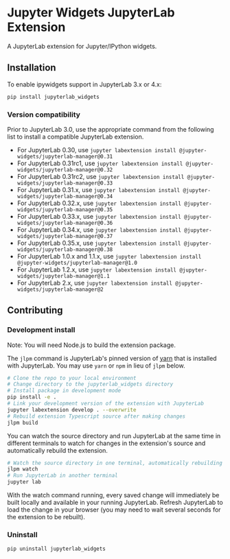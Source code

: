 # Jupyter Widgets JupyterLab Extension

A JupyterLab extension for Jupyter/IPython widgets.

## Installation

To enable ipywidgets support in JupyterLab 3.x or 4.x:

```bash
pip install jupyterlab_widgets
```

### Version compatibility

Prior to JupyterLab 3.0, use the appropriate command from the following list
to install a compatible JupyterLab extension.

- For JupyterLab 0.30, use `jupyter labextension install @jupyter-widgets/jupyterlab-manager@0.31`
- For JupyterLab 0.31rc1, use `jupyter labextension install @jupyter-widgets/jupyterlab-manager@0.32`
- For JupyterLab 0.31rc2, use `jupyter labextension install @jupyter-widgets/jupyterlab-manager@0.33`
- For JupyterLab 0.31.x, use `jupyter labextension install @jupyter-widgets/jupyterlab-manager@0.34`
- For JupyterLab 0.32.x, use `jupyter labextension install @jupyter-widgets/jupyterlab-manager@0.35`
- For JupyterLab 0.33.x, use `jupyter labextension install @jupyter-widgets/jupyterlab-manager@0.36`
- For JupyterLab 0.34.x, use `jupyter labextension install @jupyter-widgets/jupyterlab-manager@0.37`
- For JupyterLab 0.35.x, use `jupyter labextension install @jupyter-widgets/jupyterlab-manager@0.38`
- For JupyterLab 1.0.x and 1.1.x, use `jupyter labextension install @jupyter-widgets/jupyterlab-manager@1.0`
- For JupyterLab 1.2.x, use `jupyter labextension install @jupyter-widgets/jupyterlab-manager@1.1`
- For JupyterLab 2.x, use `jupyter labextension install @jupyter-widgets/jupyterlab-manager@2`

## Contributing

### Development install

Note: You will need Node.js to build the extension package.

The `jlpm` command is JupyterLab's pinned version of
[yarn](https://yarnpkg.com/) that is installed with JupyterLab. You may use
`yarn` or `npm` in lieu of `jlpm` below.

```bash
# Clone the repo to your local environment
# Change directory to the jupyterlab_widgets directory
# Install package in development mode
pip install -e .
# Link your development version of the extension with JupyterLab
jupyter labextension develop . --overwrite
# Rebuild extension Typescript source after making changes
jlpm build
```

You can watch the source directory and run JupyterLab at the same time in different terminals to watch for changes in the extension's source and automatically rebuild the extension.

```bash
# Watch the source directory in one terminal, automatically rebuilding when needed
jlpm watch
# Run JupyterLab in another terminal
jupyter lab
```

With the watch command running, every saved change will immediately be built locally and available in your running JupyterLab. Refresh JupyterLab to load the change in your browser (you may need to wait several seconds for the extension to be rebuilt).

### Uninstall

```bash
pip uninstall jupyterlab_widgets
```
